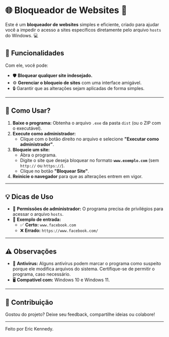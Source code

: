 # 🌐 Bloqueador de Websites 🚫

Este é um **bloqueador de websites** simples e eficiente, criado para ajudar você a impedir o acesso a sites específicos diretamente pelo arquivo `hosts` do Windows. 💻

## 📌 Funcionalidades

Com ele, você pode:

- 🛡️ **Bloquear qualquer site indesejado.**
- ⚙️ **Gerenciar o bloqueio de sites** com uma interface amigável.
- 🔒 Garantir que as alterações sejam aplicadas de forma simples.

---

## 🚀 Como Usar?

1. **Baixe o programa:** Obtenha o arquivo `.exe` da pasta `dist` (ou o ZIP com o executável).
2. **Execute como administrador:**
   - Clique com o botão direito no arquivo e selecione **"Executar como administrador"**.
3. **Bloqueie um site:**
   - Abra o programa.
   - Digite o site que deseja bloquear no formato **`www.exemplo.com`** (sem `http://` ou `https://`).
   - Clique no botão **"Bloquear Site"**.
4. **Reinicie o navegador** para que as alterações entrem em vigor.

---

## 💡 Dicas de Uso

- 🔑 **Permissões de administrador:** O programa precisa de privilégios para acessar o arquivo `hosts`.
- 📝 **Exemplo de entrada:**
  - ✅ **Certo:** `www.facebook.com`
  - ❌ **Errado:** `https://www.facebook.com/`

---

## ⚠️ Observações

- 🚨 **Antivírus:** Alguns antivírus podem marcar o programa como suspeito porque ele modifica arquivos do sistema. Certifique-se de permitir o programa, caso necessário.
- 🖥️ **Compatível com:** Windows 10 e Windows 11.

---

## 🤝 Contribuição

Gostou do projeto? Deixe seu feedback, compartilhe ideias ou colabore!  

---

Feito por Eric Kennedy.
